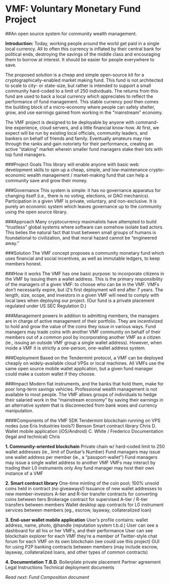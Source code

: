 # VMF: Voluntary Monetary Fund Project
##An open source system for community wealth management.

**Introduction:** Today, working people around the world get paid in a single local currency. All to often this currency is inflated by their central bank for political ends, destroying the savings of the middle class and encouraging them to borrow at interest. It should be easier for people everywhere to save.

The proposed solution is a cheap and simple open-source kit for a cryptographically-enabled market making fund. This fund is not architected to scale to city- or state-size, but rather is intended to support a small community hard-coded to a limit of 250 individuals. The returns from this fund are used to back a local currency which appreciates to reflect the performance of fund management. This stable currency pool then comes the building block of a micro-economy where people can safely shelter, grow, and use earnings gained from working in the "mainstream" economy. 

The VMF project is designed to be deployable by anyone with command-line experience, cloud servers, and a little financial know-how.  At first, we expect will be run by existing local officials, community leaders, and bankers on behalf of friends and family. Eventually amateurs may rise through the ranks and gain notoriety for their performance, creating an active “staking” market wherein smaller fund managers stake their lots with top fund managers.

###Project Goals
This library will enable anyone with basic web development skills to spin up a cheap, simple, and low-maintenance crypto-economic wealth management / market-making fund that can help a community save and grow their money. 

###Governance
This system is simple: it has no governance apparatus for changing itself (i.e., there is no voting, elections, or DAO mechanics). Participation in a given VMF is private, voluntary, and non-exclusive. It is purely an economic system which leaves governance up to the community using the open source library.

###Approach
Many cryptocurrency maximalists have attempted to build “trustless” global systems where software can somehow isolate bad actors. This belies the natural fact that trust between small groups of humans is foundational to civilization, and that moral hazard cannot be “engineered away.” 

###Solution
The VMF concept proposes a community monetary fund which uses financial and social incentives, as well as immutable ledgers, to keep members honest.

###How it works
The VMF has one basic purpose: to incorporate citizens in the VMF by issuing them a wallet address. This is the primary responsibility of the managers of a given VMF: to choose who can be in the VMF. VMFs don’t necessarily expire, but i2’s first deployment will end after 7 years. The length, size, scope, and investors in a given VMF will need to comply with local laws when deploying our project. (Our fund is a private placement regulated under US SEC Regulation D.)

###Management powers
In addition to admitting members, the managers are in charge of active management of their portfolio. They are incentivized to hold and grow the value of the coins they issue in various ways. Fund managers may trade coins with another VMF community on behalf of their members out of a common pool by incorporating another VMF as a citizen (ie., issuing an outside VMF group a single wallet address). However, when inside a VMF it is strictly a one-person, one-wallet address system.

###Deployment
Based on the Tendermint protocol, a VMF can be deployed cheaply on widely-available cloud VPSs or local machines. All VMFs use the same open source mobile wallet application, but a given fund manager could make a custom wallet if they choose. 

###Impact
Modern fiat instruments, and the banks that hold them, make for poor long-term savings vehicles. Professional wealth management is not available to most people. The VMF allows groups of individuals to hedge their salaried work in the “mainstream economy” by saving their earnings in an alternative system that is disconnected from bank woes and currency manipulation. 

####Components of the VMF SDK
Tendermint blockchain running on VPS nodes (use Eris Industries tools?) Benson
Smart contract library Chris D.
Wallet mobile application (iOS/Android) C. White / Frederico
Documentation (legal and technical) Chris

**1. Community-oriented blockchain**
Private chain w/ hard-coded limit to 250 wallet addresses (ie., limit of Dunbar’s Number)
Fund managers may issue one wallet address per member (ie., a “passport-wallet”)
Fund managers may issue a single wallet address to another VMF
VMFs may interact by trading their L0 instruments only
Any fund manager may host their own instance of a VMF

**2. Smart contract library**
One-time minting of the coin pool; 100% unsold coins held in contract (no giveaways!)
Issuance of new wallet addresses to new member-investors
A-tier and R-tier transfer contracts for converting coins between tiers 
Brokerage contract for supervised A-tier / R-tier transfers between members
Wallet desktop app contracts for L0 instrument services between members (eg., escrow, layaway, collateralized loan)

**3. End-user wallet mobile application**
User’s profile contains: wallet address, name, photo, @handle (reputation system t.b.d.)
User can see a dashboard for all his or her VMFs, and their performance
User can see blockchain explorer for each VMF they’re a member of
Twitter-style chat forum for each VMF on its own blockchain (we could use this project)
GUI for using P2P banking contracts between members (may include escrow, layaway, collateralized loans, and other types of common contracts)

**4. Documentation T.B.D.**
Boilerplate private placement
Partner agreement
Legal Instructions
Technical deployment documents

*Read next: Fund Composition document*

